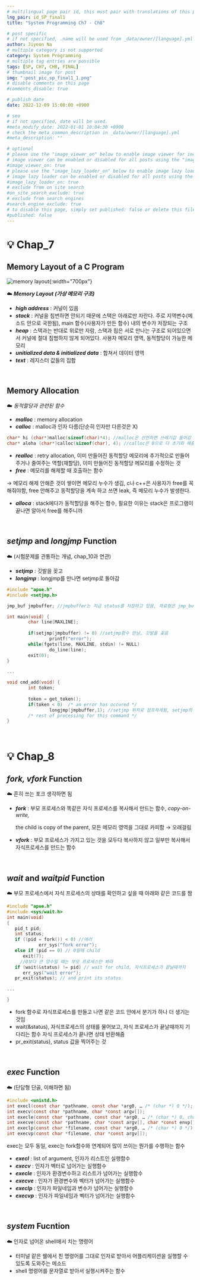 ```yaml
---
# multilingual page pair id, this must pair with translations of this page. (This name must be unique)
lng_pair: id_SP_final1
title: "System Programming Ch7 - Ch8"

# post specific
# if not specified, .name will be used from _data/owner/[language].yml
author: Jiyeon Na
# multiple category is not supported
category: System Programming
# multiple tag entries are possible
tags: [SP, CH7, CH8, FINAL]
# thumbnail image for post
img: ":post_pic_sp_final1_1.png"
# disable comments on this page
#comments_disable: true

# publish date
date: 2022-12-09 15:00:00 +0900

# seo
# if not specified, date will be used.
#meta_modify_date: 2022-01-01 10:04:30 +0900
# check the meta_common_description in _data/owner/[language].yml
#meta_description: ""

# optional
# please use the "image_viewer_on" below to enable image viewer for individual pages or posts (_posts/ or [language]/_posts folders).
# image viewer can be enabled or disabled for all posts using the "image_viewer_posts: true" setting in _data/conf/main.yml.
#image_viewer_on: true
# please use the "image_lazy_loader_on" below to enable image lazy loader for individual pages or posts (_posts/ or [language]/_posts folders).
# image lazy loader can be enabled or disabled for all posts using the "image_lazy_loader_posts: true" setting in _data/conf/main.yml.
#image_lazy_loader_on: true
# exclude from on site search
#on_site_search_exclude: true
# exclude from search engines
#search_engine_exclude: true
# to disable this page, simply set published: false or delete this file
#published: false
---
```


# 💡 Chap_7

## Memory Layout of a C Program

![memory layout](:post_pic_sp_final1_1.png){:width="700px"}

☁️ ***Memory Layout (가상 메모리 구조)***

- ***high address*** : 커널이 있음
- ***stack*** : 커널을 침번하면 안되기 때문에 스택은 아래로만 자란다. 
주로 지역변수(메소드 안으로 국한됨), main 함수(사용자가 만든 함수) 내의 변수가 저장되는 구조
- ***heap*** : 스택과는 반대로 위로만 자람, 스택과 힙은 서로 만나는 구조로 되어있으면서 커널에 절대 침범하지 않게 되어있다. 
사용자 메모리 영역, 동적할당이 가능한 메모리
- ***unitialized data & initialized data*** : 합쳐서 데이터 영역
- ***text*** : 레지스터 값들의 집합

<br>

## Memory Allocation

☁️ *동적할당과 관련된 함수*

- ***malloc*** : memory allocation
- ***calloc*** : malloc과 인자 다름(단순히 인자만 다른것은 X)

```c
char* hi (char*)malloc(sizeof(char)*4); //malloc은 선언하면 쓰레기값 들어감
char* aloha (char*)calloc(sizeof(char), 4); //calloc은 0으로 다 초기화 해줌
```

- ***realloc*** : retry allocation, 이미 만들어진 동적할당 메모리에 추가적으로 만들어주거나 줄여주는 역할(재할당), 이미 만들어진 동적할당 메모리를 수정하는 것
- ***free*** : 메모리를 해제할 때 호출하는 함수

→ 메모리 해제 안해준 것이 쌓이면 메모리 누수가 생김, c나 c++은 사용자가 free를 꼭 해줘야함, free 안해주고 동적할당을 계속 하고 쓰면 leak, 즉 메모리 누수가 발생한다. 

- ***alloca*** : stack에다가 동적할당을 해주는 함수, 필요한 이유는 stack은 프로그램이 끝나면 알아서 free를 해주니까

<br>

## *setjmp* and *longjmp* Function

☁️ (시험문제를 관통하는 개념, chap_10과 연관)

- ***setjmp*** : 깃발을 꽂고
- ***longjmp*** : longjmp를 만나면 setjmp로 돌아감

```c
#include "apue.h"
#include <setjmp.h>

jmp_buf jmpbuffer; //jmpbuffer는 지금 status를 저장하고 있음, 자료형은 jmp_buf

int main(void) {
		char line[MAXLINE];
		
		if(setjmp(jmpbuffer) != 0) //setjmp함수 만남, 깃발을 꽂음
				printf("error");
		while(fgets(line, MAXLINE, stdin) != NULL)
				do_line(line);
		exit(0);
}

...

void cmd_add(void) {
		int token;
		
		token = get_token();
		if(token < 0)  /* an error has occured */
				longjmp(jmpbuffer,1); //setjmp 위치로 점프하게됨, setjmp의 반환값은 1
		/* rest of processing for this command */
}
```

<br>

# 💡 Chap_8

## *fork, vfork* Function

☁️ 흔히 쓰는 포크 생각하면 됨

- ***fork*** : 부모 프로세스와 똑같은 자식 프로세스를 복사해서 만드는 함수, *copy-on-write,*
    
    the child is copy of the parent, 모든 메모리 영역을 그대로 카피함 → 오래걸림
    
- ***vfork*** : 부모 프로세스가 가지고 있는 것을 모두다 복사하지 않고 일부만 복사해서 자식프로세스를 만드는 함수

<br>

## *wait* and *waitpid* Function

☁️ 부모 프로세스에서 자식 프로세스의 상태를 확인하고 싶을 때 아래와 같은 코드를 짬

```c
#include "apue.h"
#include <sys/wait.h>
int main(void)
{
   pid_t pid;
   int status;
   if ((pid = fork()) < 0) //에러
			err_sys("fork error");
   else if (pid == 0) // 0일때 child
      exit(7);
	 //0보다 큰 양수일 때는 부모 프로세스만 봐라
   if (wait(&status) != pid) // wait for child, 자식프로세스가 끝날때까지
      err_sys("wait error");
   pr_exit(status); // and print its status

...

}
```

- fork 함수로 자식프로세스를 만들고 나면 같은 코드 안에서 분기가 하나 더 생기는 것임
- wait(&status), 자식프로세스의 상태를 물어보고, 자식 프로세스가 끝날때까지 기다리는 함수
자식 프로세스가 끝나면 상태 반환해줌
- pr_exit(status), status 값을 찍어주는 것

<br>

## *exec* Function

☁️ (단답형 단골, 이해하면 됨)

```c
#include <unistd.h>
int execl(const char *pathname, const char *arg0, … /* (char *) 0 */);
int execv(const char *pathname, char *const argv[]);
int execle(const char *pathname, const char *arg0, … /* (char *) 0, char *const envp[] */);
int execve(const char *pathname, char *const argv[], char *const envp[]);
int execlp(const char *filename, const char *arg0, … /* (char *) 0 */);
int execvp(const char *filename, char *const argv[]);
```

exec는 모두 동일, exec는 fork함수와 연계되어 많이 쓰이는 뭔가를 수행하는 함수

- ***execl*** : list of argument, 인자가 리스트인 실행함수
- ***execv*** : 인자가 벡터로 넘어가는 실행함수
- ***execle*** : 인자가 환경변수하고 리스트가 넘어가는 실행함수
- ***execve*** : 인자가 환경변수와 벡터가 넘어가는 실행함수
- ***execlp*** : 인자가 파일네임과 변수가 넘어가는 실행함수
- ***execvp*** : 인자가 파일네임과 벡터가 넘어가는 실행함수

<br>

## *system* Fucntion

☁️ 인자로 넘어온 shell에서 치는 명령어

- 터미널 같은 쉘에서 친 명령어를 그대로 인자로 받아서 어플리케이션을 실행할 수 있도록 도와주는 메소드
- shell 명령어를 문자열로 받아서 실행시켜주는 함수
